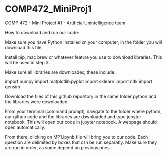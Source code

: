 # COMP472_MiniProj1

COMP 472 - Mini Project #1 - Artificial Unintelligence team

How to download and run our code:

Make sure you have Python installed on your computer, in the folder you will download this file.

Install pip, mac brew or whatever feature you use to download libraries. This will be used in step 3.

Make sure all libraries are downloaded, these include:

import numpy
import matplotlib.pyplot
import sklearn
import nltk
import gensim

Download the files of this github repository in the same folder python and the libraries were downloaded.

From your terminal (command prompt), navigate to the folder where python, our github code and the libraries are downloaded and type jupyter notebook. This will open our code in jupyter notebook. A webpage should open automatically.

From there, clicking on MP1.ipynb file will bring you to our code. Each question are delimited by boxes that can be run separatly. Make sure they are run in order, as some depend on previous ones.
